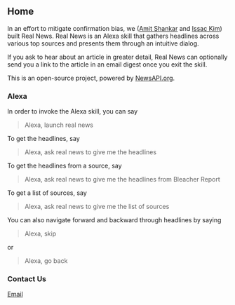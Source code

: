 Home
--------------

In an effort to mitigate confirmation bias, we ([Amit Shankar](https://amitshankar.me) and [Issac Kim](https://itechnoguy.com)) built Real News. Real News is an Alexa skill that gathers headlines across various top sources and presents them through an intuitive dialog.

If you ask to hear about an article in greater detail, Real News can optionally send you a link to the article in an email digest once you exit the skill.

This is an open-source project, powered by [NewsAPI.org](https://newsapi.org). 


### Alexa

In order to invoke the Alexa skill, you can say
> Alexa, launch real news

To get the headlines, say
> Alexa, ask real news to give me the headlines

To get the headlines from a source, say
> Alexa, ask real news to give me the headlines from Bleacher Report

To get a list of sources, say
> Alexa, ask real news to give me the list of sources

You can also navigate forward and backward through headlines by saying
> Alexa, skip

or

> Alexa, go back

### Contact Us
[Email](mailto:realnewsapp@protonmail.com)